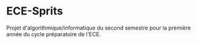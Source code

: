 ECE-Sprits
===================

Projet d'algorithmique/informatique du second semestre pour la première année du cycle préparatoire de l'ECE.